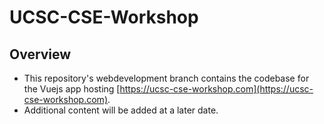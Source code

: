 # UCSC-CSE-Workshop

## Overview
* This repository's webdevelopment branch contains the codebase for the Vuejs app hosting [https://ucsc-cse-workshop.com](https://ucsc-cse-workshop.com).
* Additional content will be added at a later date.
